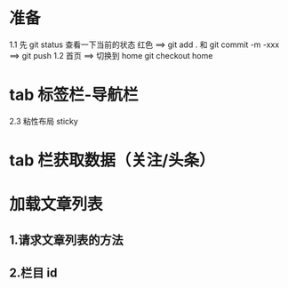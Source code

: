 # 准备

1.1 先 git status 查看一下当前的状态
红色 ==> git add . 和 git commit -m -xxx ==> git push
1.2 首页 ==> 切换到 home
git checkout home

# tab 标签栏-导航栏

2.3 粘性布局 sticky

# tab 栏获取数据（关注/头条）

# 加载文章列表

## 1.请求文章列表的方法

## 2.栏目 id
